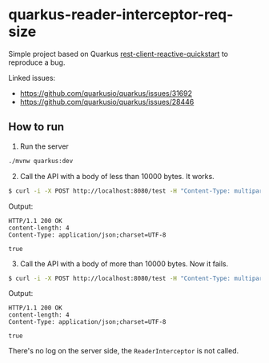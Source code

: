# quarkus-reader-interceptor-req-size

Simple project based on Quarkus [rest-client-reactive-quickstart](https://github.com/quarkusio/quarkus-quickstarts/tree/2.16.4.Final/rest-client-reactive-quickstart) to reproduce a bug.

Linked issues:
- https://github.com/quarkusio/quarkus/issues/31692
- https://github.com/quarkusio/quarkus/issues/28446

## How to run

1. Run the server

```sh
./mvnw quarkus:dev
```

2. Call the API with a body of less than 10000 bytes. It works.

```sh
$ curl -i -X POST http://localhost:8080/test -H "Content-Type: multipart/form-data" -F file=@tests/9kb -F description=foo
```

Output:
```
HTTP/1.1 200 OK
content-length: 4
Content-Type: application/json;charset=UTF-8

true
```

3. Call the API with a body of more than 10000 bytes. Now it fails.

```sh
$ curl -i -X POST http://localhost:8080/test -H "Content-Type: multipart/form-data" -F file=@tests/10kb -F description=foo
```

Output:
```
HTTP/1.1 200 OK
content-length: 4
Content-Type: application/json;charset=UTF-8

true
```

There's no log on the server side, the `ReaderInterceptor` is not called.
